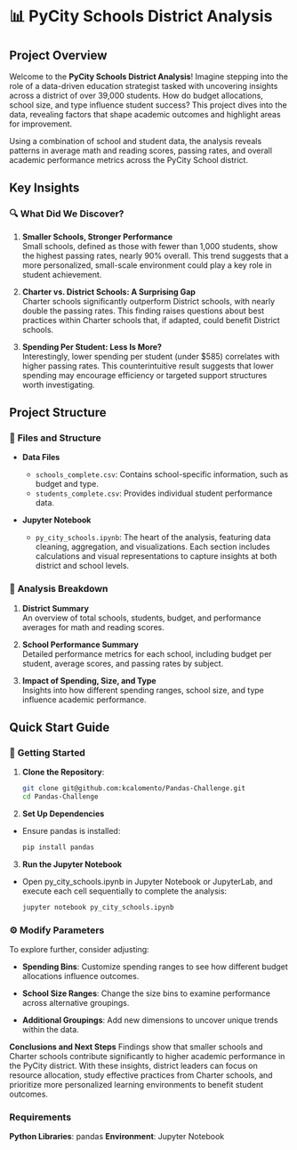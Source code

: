 # 📊 **PyCity Schools District Analysis**

## **Project Overview**
Welcome to the **PyCity Schools District Analysis**! Imagine stepping into the role of a data-driven education strategist tasked with uncovering insights across a district of over 39,000 students. How do budget allocations, school size, and type influence student success? This project dives into the data, revealing factors that shape academic outcomes and highlight areas for improvement.

Using a combination of school and student data, the analysis reveals patterns in average math and reading scores, passing rates, and overall academic performance metrics across the PyCity School district. 

## **Key Insights**

### 🔍 **What Did We Discover?**
1. **Smaller Schools, Stronger Performance**  
   Small schools, defined as those with fewer than 1,000 students, show the highest passing rates, nearly 90% overall. This trend suggests that a more personalized, small-scale environment could play a key role in student achievement.

2. **Charter vs. District Schools: A Surprising Gap**  
   Charter schools significantly outperform District schools, with nearly double the passing rates. This finding raises questions about best practices within Charter schools that, if adapted, could benefit District schools.

3. **Spending Per Student: Less Is More?**  
   Interestingly, lower spending per student (under $585) correlates with higher passing rates. This counterintuitive result suggests that lower spending may encourage efficiency or targeted support structures worth investigating.

## **Project Structure**

### 📂 **Files and Structure**

- **Data Files**  
  - `schools_complete.csv`: Contains school-specific information, such as budget and type.
  - `students_complete.csv`: Provides individual student performance data.

- **Jupyter Notebook**  
  - `py_city_schools.ipynb`: The heart of the analysis, featuring data cleaning, aggregation, and visualizations. Each section includes calculations and visual representations to capture insights at both district and school levels.

### 🧩 **Analysis Breakdown**

1. **District Summary**  
   An overview of total schools, students, budget, and performance averages for math and reading scores.

2. **School Performance Summary**  
   Detailed performance metrics for each school, including budget per student, average scores, and passing rates by subject.

3. **Impact of Spending, Size, and Type**  
   Insights into how different spending ranges, school size, and type influence academic performance.

## **Quick Start Guide**

### 🚀 **Getting Started**
1. **Clone the Repository**:
   ```bash
   git clone git@github.com:kcalomento/Pandas-Challenge.git
   cd Pandas-Challenge

2. **Set Up Dependencies**
- Ensure pandas is installed:
   ```bash
   pip install pandas

3. **Run the Jupyter Notebook**
- Open py_city_schools.ipynb in Jupyter Notebook or JupyterLab, and execute each cell sequentially to complete the analysis:
   ```bash
   jupyter notebook py_city_schools.ipynb

### ⚙️ **Modify Parameters**
To explore further, consider adjusting:

- **Spending Bins**: Customize spending ranges to see how different budget allocations influence outcomes.

- **School Size Ranges**: Change the size bins to examine performance across alternative groupings.

- **Additional Groupings**: Add new dimensions to uncover unique trends within the data.

**Conclusions and Next Steps**
Findings show that smaller schools and Charter schools contribute significantly to higher academic performance in the PyCity district. With these insights, district leaders can focus on resource allocation, study effective practices from Charter schools, and prioritize more personalized learning environments to benefit student outcomes.

### **Requirements**
**Python Libraries**: pandas
**Environment**: Jupyter Notebook
